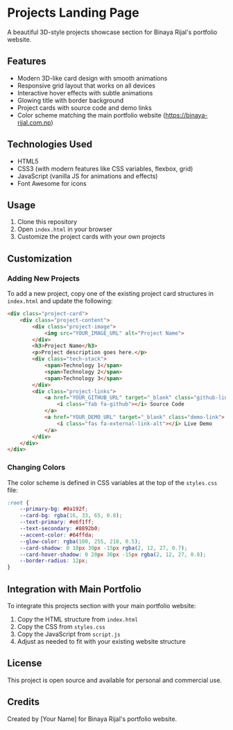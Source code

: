 # Projects Landing Page

A beautiful 3D-style projects showcase section for Binaya Rijal's portfolio website.

## Features

- Modern 3D-like card design with smooth animations
- Responsive grid layout that works on all devices
- Interactive hover effects with subtle animations
- Glowing title with border background
- Project cards with source code and demo links
- Color scheme matching the main portfolio website (https://binaya-rijal.com.np)

## Technologies Used

- HTML5
- CSS3 (with modern features like CSS variables, flexbox, grid)
- JavaScript (vanilla JS for animations and effects)
- Font Awesome for icons

## Usage

1. Clone this repository
2. Open `index.html` in your browser
3. Customize the project cards with your own projects

## Customization

### Adding New Projects

To add a new project, copy one of the existing project card structures in `index.html` and update the following:

```html
<div class="project-card">
    <div class="project-content">
        <div class="project-image">
            <img src="YOUR_IMAGE_URL" alt="Project Name">
        </div>
        <h3>Project Name</h3>
        <p>Project description goes here.</p>
        <div class="tech-stack">
            <span>Technology 1</span>
            <span>Technology 2</span>
            <span>Technology 3</span>
        </div>
        <div class="project-links">
            <a href="YOUR_GITHUB_URL" target="_blank" class="github-link">
                <i class="fab fa-github"></i> Source Code
            </a>
            <a href="YOUR_DEMO_URL" target="_blank" class="demo-link">
                <i class="fas fa-external-link-alt"></i> Live Demo
            </a>
        </div>
    </div>
</div>
```

### Changing Colors

The color scheme is defined in CSS variables at the top of the `styles.css` file:

```css
:root {
    --primary-bg: #0a192f;
    --card-bg: rgba(16, 33, 65, 0.8);
    --text-primary: #e6f1ff;
    --text-secondary: #8892b0;
    --accent-color: #64ffda;
    --glow-color: rgba(100, 255, 218, 0.5);
    --card-shadow: 0 10px 30px -15px rgba(2, 12, 27, 0.7);
    --card-hover-shadow: 0 20px 30px -15px rgba(2, 12, 27, 0.8);
    --border-radius: 12px;
}
```

## Integration with Main Portfolio

To integrate this projects section with your main portfolio website:

1. Copy the HTML structure from `index.html`
2. Copy the CSS from `styles.css`
3. Copy the JavaScript from `script.js`
4. Adjust as needed to fit with your existing website structure

## License

This project is open source and available for personal and commercial use.

## Credits

Created by [Your Name] for Binaya Rijal's portfolio website. 